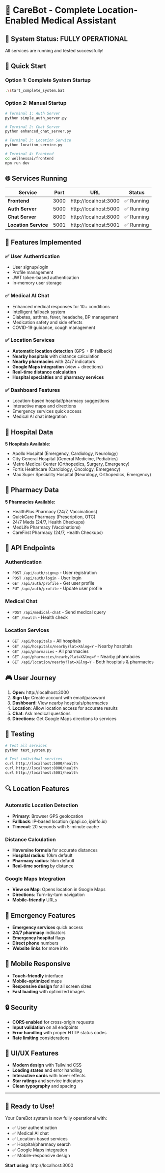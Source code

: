 # 🏥 CareBot - Complete Location-Enabled Medical Assistant

## 🎉 **System Status: FULLY OPERATIONAL**

All services are running and tested successfully!

## 🚀 **Quick Start**

### **Option 1: Complete System Startup**
```bash
.\start_complete_system.bat
```

### **Option 2: Manual Startup**
```bash
# Terminal 1: Auth Server
python simple_auth_server.py

# Terminal 2: Chat Server  
python enhanced_chat_server.py

# Terminal 3: Location Service
python location_service.py

# Terminal 4: Frontend
cd wellnessai/frontend
npm run dev
```

## 🌐 **Services Running**

| Service | Port | URL | Status |
|---------|------|-----|--------|
| **Frontend** | 3000 | http://localhost:3000 | ✅ Running |
| **Auth Server** | 5000 | http://localhost:5000 | ✅ Running |
| **Chat Server** | 8000 | http://localhost:8000 | ✅ Running |
| **Location Service** | 5001 | http://localhost:5001 | ✅ Running |

## 🎯 **Features Implemented**

### ✅ **User Authentication**
- User signup/login
- Profile management
- JWT token-based authentication
- In-memory user storage

### ✅ **Medical AI Chat**
- Enhanced medical responses for 10+ conditions
- Intelligent fallback system
- Diabetes, asthma, fever, headache, BP management
- Medication safety and side effects
- COVID-19 guidance, cough management

### ✅ **Location Services**
- **Automatic location detection** (GPS + IP fallback)
- **Nearby hospitals** with distance calculation
- **Nearby pharmacies** with 24/7 indicators
- **Google Maps integration** (view + directions)
- **Real-time distance calculation**
- **Hospital specialties** and **pharmacy services**

### ✅ **Dashboard Features**
- Location-based hospital/pharmacy suggestions
- Interactive maps and directions
- Emergency services quick access
- Medical AI chat integration

## 🏥 **Hospital Data**

**5 Hospitals Available:**
- Apollo Hospital (Emergency, Cardiology, Neurology)
- City General Hospital (General Medicine, Pediatrics)
- Metro Medical Center (Orthopedics, Surgery, Emergency)
- Fortis Healthcare (Cardiology, Oncology, Emergency)
- Max Super Speciality Hospital (Neurology, Orthopedics, Emergency)

## 💊 **Pharmacy Data**

**5 Pharmacies Available:**
- HealthPlus Pharmacy (24/7, Vaccinations)
- QuickCare Pharmacy (Prescription, OTC)
- 24/7 Meds (24/7, Health Checkups)
- MedLife Pharmacy (Vaccinations)
- CareFirst Pharmacy (24/7, Health Checkups)

## 🔧 **API Endpoints**

### **Authentication**
- `POST /api/auth/signup` - User registration
- `POST /api/auth/login` - User login
- `GET /api/auth/profile` - Get user profile
- `PUT /api/auth/profile` - Update user profile

### **Medical Chat**
- `POST /api/medical-chat` - Send medical query
- `GET /health` - Health check

### **Location Services**
- `GET /api/hospitals` - All hospitals
- `GET /api/hospitals/nearby?lat=X&lng=Y` - Nearby hospitals
- `GET /api/pharmacies` - All pharmacies
- `GET /api/pharmacies/nearby?lat=X&lng=Y` - Nearby pharmacies
- `GET /api/location/nearby?lat=X&lng=Y` - Both hospitals & pharmacies

## 🎮 **User Journey**

1. **Open**: http://localhost:3000
2. **Sign Up**: Create account with email/password
3. **Dashboard**: View nearby hospitals/pharmacies
4. **Location**: Allow location access for accurate results
5. **Chat**: Ask medical questions
6. **Directions**: Get Google Maps directions to services

## 🧪 **Testing**

```bash
# Test all services
python test_system.py

# Test individual services
curl http://localhost:5000/health
curl http://localhost:8000/health  
curl http://localhost:5001/health
```

## 🔍 **Location Features**

### **Automatic Location Detection**
- **Primary**: Browser GPS geolocation
- **Fallback**: IP-based location (ipapi.co, ipinfo.io)
- **Timeout**: 20 seconds with 5-minute cache

### **Distance Calculation**
- **Haversine formula** for accurate distances
- **Hospital radius**: 10km default
- **Pharmacy radius**: 5km default
- **Real-time sorting** by distance

### **Google Maps Integration**
- **View on Map**: Opens location in Google Maps
- **Directions**: Turn-by-turn navigation
- **Mobile-friendly** URLs

## 🚨 **Emergency Features**

- **Emergency services** quick access
- **24/7 pharmacy** indicators
- **Emergency hospital** flags
- **Direct phone** numbers
- **Website links** for more info

## 📱 **Mobile Responsive**

- **Touch-friendly** interface
- **Mobile-optimized** maps
- **Responsive design** for all screen sizes
- **Fast loading** with optimized images

## 🔒 **Security**

- **CORS enabled** for cross-origin requests
- **Input validation** on all endpoints
- **Error handling** with proper HTTP status codes
- **Rate limiting** considerations

## 🎨 **UI/UX Features**

- **Modern design** with Tailwind CSS
- **Loading states** and error handling
- **Interactive cards** with hover effects
- **Star ratings** and service indicators
- **Clean typography** and spacing

---

## 🎉 **Ready to Use!**

Your CareBot system is now fully operational with:
- ✅ User authentication
- ✅ Medical AI chat
- ✅ Location-based services
- ✅ Hospital/pharmacy search
- ✅ Google Maps integration
- ✅ Mobile-responsive design

**Start using**: http://localhost:3000
